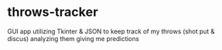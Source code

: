 # throws-tracker
GUI app utilizing Tkinter &amp; JSON to keep track of my throws (shot put &amp; discus) analyzing them giving me predictions
